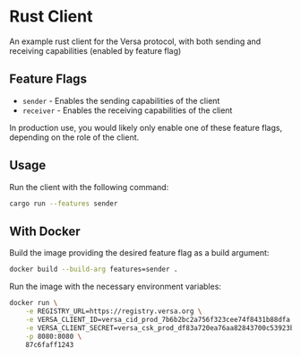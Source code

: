 # Rust Client
An example rust client for the Versa protocol, with both sending and receiving capabilities (enabled by feature flag)

## Feature Flags
- `sender` - Enables the sending capabilities of the client
- `receiver` - Enables the receiving capabilities of the client

In production use, you would likely only enable one of these feature flags, depending on the role of the client.

## Usage

Run the client with the following command:
```sh
cargo run --features sender
```

## With Docker

Build the image providing the desired feature flag as a build argument:
```sh
docker build --build-arg features=sender .
```

Run the image with the necessary environment variables:
```sh
docker run \
    -e REGISTRY_URL=https://registry.versa.org \
    -e VERSA_CLIENT_ID=versa_cid_prod_7b6b2bc2a756f323cee74f8431b88dfa \
    -e VERSA_CLIENT_SECRET=versa_csk_prod_df83a720ea76aa82843700c53923b3c1 \
    -p 8080:8080 \
    87c6faff1243
```
